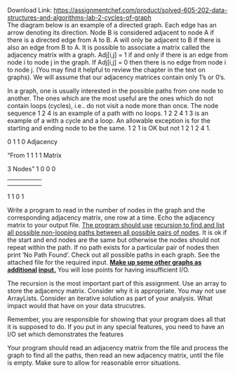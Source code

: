 Download Link: https://assignmentchef.com/product/solved-605-202-data-structures-and-algorithms-lab-2-cycles-of-graph
<br>
The diagram below is an example of a directed graph. Each edge has an arrow denoting its direction.  Node B is considered adjacent to node A if there is a directed edge from A to B.  A will only be adjacent to B if there is also an edge from B to A.  It is possible to associate a matrix called the adjacency matrix with a graph.  Adj[i,j] = 1 if and only if there is an edge from node i to node j in the graph.  If Adj[i,j] = 0 then there is no edge from node i to node j.  (You may find it helpful to review the chapter in the text on graphs). We will assume that our adjacency matrices contain only 1’s or 0’s.




In a graph, one is usually interested in the possible paths from one node to another.  The ones which are the most useful are the ones which do not contain loops (cycles), i.e.. do not visit a node more than once. The node sequence 1 2 4 is an example of a path with no loops.   1 2 2 4 1 3 is an example of a with a cycle and a loop.  An allowable exception is for the starting and ending node to be the same.    1 2 1 is OK but not 1 2 1 2 4 1.







0   1   1   0    Adjacency

“From        1   1   1   1     Matrix

3               Nodes”      1   0   0   0

<table>

 <tbody>

  <tr>

   <td width="46"></td>

  </tr>

  <tr>

   <td></td>

   <td></td>

  </tr>

 </tbody>

</table>

1   1   0   1

Write a program to read in the number of nodes in the graph and the corresponding adjacency matrix, one row at a time.  Echo the adjacency matrix to your output file.  <u>The program should use</u> <u>recursion to find and list all possible non-looping paths between all possible pairs of nodes</u>.  It is ok if the start and end nodes are the same but otherwise the nodes should not repeat within the path.  If no path exists for a particular pair of nodes then print ‘No Path Found’. Check out all possible paths in each graph. See the attached file for the required input.  <strong><u>Make up some other graphs as additional</u> <u>input.</u></strong> You will lose points for having insufficient I/O.




The recursion is the most important part of this assignment.  Use an array to store the adjacency matrix. Consider why it is appropriate. You may not use ArrayLists. Consider an iterative solution as part of your analysis. What impact would that have on your data strucutres.




Remember, you are responsible for showing that your program does all that it is supposed to do.  If you put in any special features, you need to have an I/O set which demonstrates the features




Your program should read an adjacency matrix  from the file and process the graph to find all the paths, then read an new adjacency matrix, until the file is empty.  Make sure to allow for reasonable error situations.





